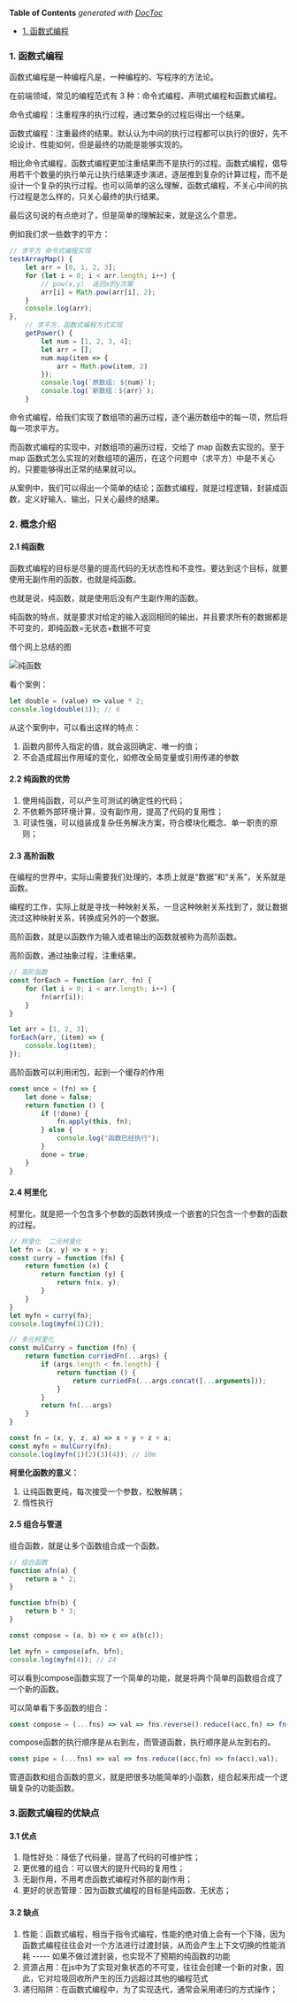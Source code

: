<!-- START doctoc generated TOC please keep comment here to allow auto update -->
<!-- DON'T EDIT THIS SECTION, INSTEAD RE-RUN doctoc TO UPDATE -->

**Table of Contents** _generated with [DocToc](https://github.com/thlorenz/doctoc)_

- [1. 函数式编程](#1-%E5%87%BD%E6%95%B0%E5%BC%8F%E7%BC%96%E7%A8%8B)

<!-- END doctoc generated TOC please keep comment here to allow auto update -->

### 1. 函数式编程

函数式编程是一种编程凡是，一种编程的、写程序的方法论。

在前端领域，常见的编程范式有 3 种：命令式编程、声明式编程和函数式编程。

命令式编程：注重程序的执行过程，通过繁杂的过程后得出一个结果。

函数式编程：注重最终的结果。默认认为中间的执行过程都可以执行的很好，先不论设计、性能如何，但是最终的功能是能够实现的。

相比命令式编程，函数式编程更加注重结果而不是执行的过程。函数式编程，倡导用若干个数量的执行单元让执行结果逐步演进，逐层推到复杂的计算过程，而不是设计一个复杂的执行过程。也可以简单的这么理解，函数式编程，不关心中间的执行过程是怎么样的，只关心最终的执行结果。

最后这句说的有点绝对了，但是简单的理解起来，就是这么个意思。

例如我们求一些数字的平方：

```js
// 求平方 命令式编程实现
testArrayMap() {
    let arr = [0, 1, 2, 3];
    for (let i = 0; i < arr.length; i++) {
        // pow(x,y)  返回x的y次幂
        arr[i] = Math.pow(arr[i], 2);
    }
    console.log(arr);
},
    // 求平方，函数式编程方式实现
    getPower() {
        let num = [1, 2, 3, 4];
        let arr = [];
        num.map(item => {
            arr = Math.pow(item, 2)
        });
        console.log(`原数组: ${num}`);
        console.log(`新数组：${arr}`);
    }
```

命令式编程，给我们实现了数组项的遍历过程，逐个遍历数组中的每一项，然后将每一项求平方。

而函数式编程的实现中，对数组项的遍历过程，交给了 map 函数去实现的。至于 map 函数式怎么实现的对数组项的遍历，在这个问题中（求平方）中是不关心的，只要能够得出正常的结果就可以。

从案例中，我们可以得出一个简单的结论；函数式编程，就是过程逻辑，封装成函数，定义好输入、输出，只关心最终的结果。

### 2. 概念介绍

#### 2.1 纯函数

函数式编程的目标是尽量的提高代码的无状态性和不变性。要达到这个目标，就要使用无副作用的函数，也就是纯函数。

也就是说，纯函数，就是使用后没有产生副作用的函数。

纯函数的特点，就是要求对给定的输入返回相同的输出，并且要求所有的数据都是不可变的，即纯函数=无状态+数据不可变

借个网上总结的图

![纯函数](./images/i7.png)

看个案例：

```js
let double = (value) => value * 2;
console.log(double(3)); // 6
```

从这个案例中，可以看出这样的特点：

1. 函数内部传入指定的值，就会返回确定、唯一的值；
2. 不会造成超出作用域的变化，如修改全局变量或引用传递的参数

#### 2.2 纯函数的优势

1. 使用纯函数，可以产生可测试的确定性的代码；
2. 不依赖外部环境计算，没有副作用，提高了代码的复用性；
3. 可读性强，可以组装成复杂任务解决方案，符合模块化概念、单一职责的原则；

#### 2.3 高阶函数

在编程的世界中，实际山需要我们处理的，本质上就是“数据”和“关系”，关系就是函数。

编程的工作，实际上就是寻找一种映射关系，一旦这种映射关系找到了，就让数据流过这种映射关系，转换成另外的一个数据。

高阶函数，就是以函数作为输入或者输出的函数就被称为高阶函数。

高阶函数，通过抽象过程，注重结果。

```js
// 高阶函数
const forEach = function (arr, fn) {
    for (let i = 0; i < arr.length; i++) {
        fn(arr[i]);
    }
}

let arr = [1, 2, 3];
forEach(arr, (item) => {
    console.log(item);
});
```

高阶函数可以利用闭包，起到一个缓存的作用

```js
const once = (fn) => {
    let done = false;
    return function () {
        if (!done) {
            fn.apply(this, fn);
        } else {
            console.log("函数已经执行");
        }
        done = true;
    }
}
```

#### 2.4 柯里化

柯里化，就是把一个包含多个参数的函数转换成一个嵌套的只包含一个参数的函数的过程。

```js
// 柯里化  二元柯里化
let fn = (x, y) => x + y;
const curry = function (fn) {
    return function (x) {
        return function (y) {
            return fn(x, y);
        }
    }
}
let myfn = curry(fn);
console.log(myfn(1)(2));

// 多元柯里化
const mulCurry = function (fn) {
    return function curriedFn(...args) {
        if (args.length < fn.length) {
            return function () {
                return curriedFn(...args.concat([...arguments]));
            }
        }
        return fn(...args)
    }
}

const fn = (x, y, z, a) => x + y + z + a;
const myfn = mulCurry(fn);
console.log(myfn(1)(2)(3)(4)); // 10m
```

**柯里化函数的意义：**

1. 让纯函数更纯，每次接受一个参数，松散解耦；
2. 惰性执行

#### 2.5 组合与管道

组合函数，就是让多个函数组合成一个函数。

```js
// 组合函数
function afn(a) {
    return a * 2;
}

function bfn(b) {
    return b * 3;
}

const compose = (a, b) => c => a(b(c));

let myfn = compose(afn, bfn);
console.log(myfn(4)); // 24
```

可以看到compose函数实现了一个简单的功能，就是将两个简单的函数组合成了一个新的函数。

可以简单看下多函数的组合：

```js
const compose = (...fns) => val => fns.reverse().reduce((acc,fn) => fn(acc),val);
```

compose函数的执行顺序是从右到左，而管道函数，执行顺序是从左到右的。

``` js 
const pipe = (...fns) => val => fns.reduce((acc,fn) => fn(acc),val);
```

管道函数和组合函数的意义，就是把很多功能简单的小函数，组合起来形成一个逻辑复杂的功能函数。

### 3.函数式编程的优缺点

#### 3.1 优点

1. 隐性好处：降低了代码量，提高了代码的可维护性；
2. 更优雅的组合：可以很大的提升代码的复用性；
3. 无副作用，不用考虑函数式编程对外部的副作用；
4. 更好的状态管理：因为函数式编程的目标是纯函数、无状态；

#### 3.2 缺点

1. 性能：函数式编程，相当于指令式编程，性能的绝对值上会有一个下降，因为函数式编程往往会对一个方法进行过渡封装，从而会产生上下文切换的性能消耗 ----- 如果不做过渡封装，也实现不了预期的纯函数的功能
2. 资源占用：在js中为了实现对象状态的不可变，往往会创建一个新的对象，因此，它对垃圾回收所产生的压力远超过其他的编程范式
3. 递归陷阱：在函数式编程中，为了实现迭代，通常会采用递归的方式操作；
